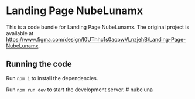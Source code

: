 
  # Landing Page NubeLunamx

  This is a code bundle for Landing Page NubeLunamx. The original project is available at https://www.figma.com/design/I0UThhc1s0aqpwVLnzjehB/Landing-Page-NubeLunamx.

  ## Running the code

  Run `npm i` to install the dependencies.

  Run `npm run dev` to start the development server.
  #   n u b e l u n a  
 